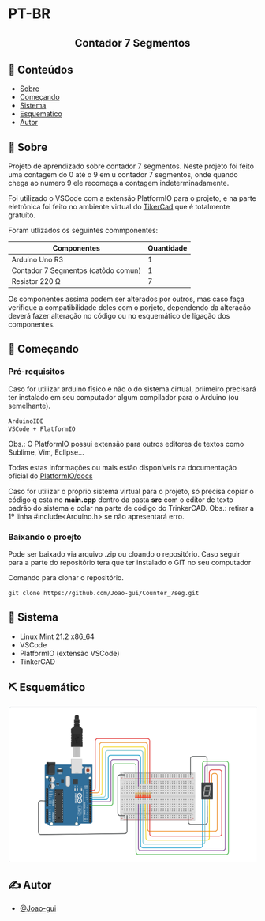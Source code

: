 # PT-BR
<h2 align="center">Contador 7 Segmentos</h2>

## 📝 Conteúdos

- [Sobre](#sobre)
- [Começando](#comecando)
- [Sistema](#usage)
- [Esquematico](#esquematico)
- [Autor](#autor)

## 🧐 Sobre <a name = "sobre"></a>

Projeto de aprendizado sobre contador 7 segmentos. Neste projeto foi feito uma contagem do 0 até o 9 em u contador 7 segmentos, onde quando chega ao numero 9 ele recomeça a contagem indeterminadamente.

Foi utilizado o VSCode com a extensão PlatformIO para o projeto, e na parte eletrônica foi feito no ambiente virtual do [TikerCad](https://www.tinkercad.com/) que é totalmente gratuíto.

Foram utlizados os seguintes commponentes: 

Componentes | Quantidade
------------|----------
Arduino Uno R3 | 1
Contador 7 Segmentos (catôdo comun) | 1
Resistor 220 Ω | 7

Os componentes assima podem ser alterados por outros, mas caso faça verifique a compatibilidade deles com o porjeto, dependendo da alteração deverá fazer alteração no código ou no esquemático de ligação dos componentes.


## 🏁 Começando <a name = "comecando"></a>

### Pré-requisitos

Caso for utilizar arduino físico e não o do sistema cirtual, priimeiro precisará ter instalado em seu computador algum compilador para o Arduino (ou semelhante).

```
ArduinoIDE
VSCode + PlatformIO
```
Obs.: O PlatformIO possui extensão para outros editores de textos como Sublime, Vim, Eclipse...

Todas estas informações ou mais estão disponíveis na documentação oficial do [PlatformIO/docs](https://docs.platformio.org/en/latest/)

Caso for utilizar o próprio sistema virtual para o projeto, só precisa copiar o código q esta no **main.cpp** dentro da pasta **src** com o editor de texto padrão do sistema e colar na parte de código do TrinkerCAD. Obs.: retirar a 1º linha #include<Arduino.h> se não apresentará erro.

### Baixando o proejto

Pode ser baixado via arquivo .zip ou cloando o repositório.
Caso seguir para a parte do repositório tera que ter instalado o GIT no seu computador

Comando para clonar o repositório.

```
git clone https://github.com/Joao-gui/Counter_7seg.git
```

## 🎈 Sistema <a name="usage"></a>

* Linux Mint 21.2 x86_64
* VSCode
* PlatformIO (extensão VSCode)
* TinkerCAD

## ⛏️ Esquemático <a name = "esquematico"></a>

![Alt text](image.png)

## ✍️ Autor <a name = "autor"></a>

- [@Joao-gui](https://github.com/Joao-gui)